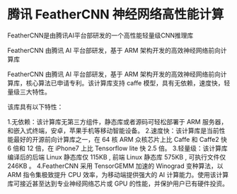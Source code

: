 # 腾讯 FeatherCNN 神经网络高性能计算

FeatherCNN是由腾讯AI平台部研发的一个高性能轻量级CNN推理库

FeatherCNN 由腾讯 AI 平台部研发，基于 ARM 架构开发的高效神经网络前向计算库 

FeatherCNN 由腾讯 AI 平台部研发，基于 ARM 架构开发的高效神经网络前向计算库，核心算法已申请专利。该计算库支持 caffe 模型，具有无依赖，速度快，轻量级三大特性。

该库具有以下特性：

  1.无依赖：该计算库无第三方组件，静态库或者源码可轻松部署于 ARM 服务器，和嵌入式终端，安卓，苹果手机等移动智能设备。
  2.速度快：该计算库是当前性能最好的开源前向计算库之一，在 64 核 ARM 众核芯片上比 Caffe 和 Caffe2 快 6 倍和 12 倍，在 iPhone7 上比 Tensorflow lite 快 2.5 倍。
  3.轻量级：该计算库编译后的后端 Linux 静态库仅 115KB , 前端 Linux 静态库 575KB , 可执行文件仅 246KB 。
  4.FeatherCNN 采用 TensorGEMM 加速的 Winograd 变种算法，以 ARM 指令集极致提升 CPU 效率，为移动端提供强大的 AI 计算能力。使用该计算库可接近甚至达到专业神经网络芯片或 GPU 的性能，并保护用户已有硬件投资。 
